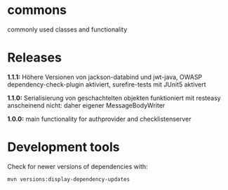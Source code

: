 # commons
commonly used classes and functionality

# Releases

__1.1.1:__ Höhere Versionen von jackson-databind und jwt-java, OWASP dependency-check-plugin aktiviert, surefire-tests mit JUnit5 aktivert

__1.1.0:__ Serialisierung von geschachtelten objekten funktioniert mit resteasy anscheinend nicht: daher eigener MessageBodyWriter

__1.0.0:__ main functionality for authprovider and checklistenserver

# Development tools

Check for newer versions of dependencies with:

	mvn versions:display-dependency-updates

